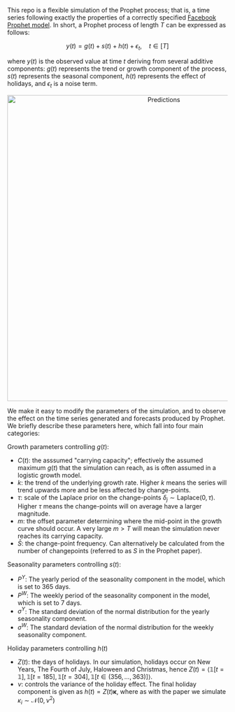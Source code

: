 This repo is a flexible simulation of the Prophet process; that is, a time series following exactly the properties of a correctly specified [Facebook Prophet model](https://facebook.github.io/prophet/). In short, a Prophet process of length $T$ can be expressed as follows:

$$y(t) = g(t) + s(t) + h(t) + \epsilon_t, \quad t \in [T]$$

where $y(t)$ is the observed value at time $t$ deriving from several additive components: $g(t)$ represents the trend or growth component of the process, $s(t)$ represents the seasonal component, $h(t)$ represents the effect of holidays, and $\epsilon_t$ is a noise term. 

<p align="center">
  <img src="https://user-images.githubusercontent.com/55145311/232958164-64ff849f-6480-4420-a749-47ddafceac61.png" alt="Predictions" width="700"/> 
</p>

We make it easy to modify the parameters of the simulation, and to observe the effect on the time series generated and forecasts produced by Prophet. We briefly describe these parameters here, which fall into four main categories:


Growth parameters controlling $g(t)$:
- $C(t)$: the asssumed "carrying capacity"; effectively the assumed maximum $g(t)$ that the simulation can reach, as is often assumed in a logistic growth model.
- $k$: the trend of the underlying growth rate. Higher $k$ means the series will trend upwards more and be less affected by change-points.
- $\tau$: scale of the Laplace prior on the change-points $\delta_j \sim \text{Laplace}(0, \tau)$. Higher $\tau$ means the change-points will on average have a larger magnitude.
- $m$: the offset parameter determining where the mid-point in the growth curve should occur. A very large $m > T$ will mean the simulation never reaches its carrying capacity.
- $\bar{S}$: the change-point frequency. Can alternatively be calculated from the number of changepoints (referred to as $S$ in the Prophet paper).

Seasonality parameters controlling $s(t)$:
- $P^Y$: The yearly period of the seasonality component in the model, which is set to 365 days.
- $P^W$: The weekly period of the seasonality component in the model, which is set to 7 days.
- $\sigma^Y$: The standard deviation of the normal distribution for the yearly seasonality component. 
- $\sigma^W$: The standard deviation of the normal distribution for the weekly seasonality component.

Holiday parameters controlling $h(t)$
- $Z(t)$: the days of holidays. In our simulation, holidays occur on New Years, The Fourth of July, Haloween and Christmas, hence $Z(t) =  \langle\mathbb{1}[t = \mathbb{1}], \mathbb{1}[t = 185], \mathbb{1}[t = 304], \mathbb{1}[t \in (356, ..., 363)]\rangle.$
- $\nu$: controls the variance of the holiday effect. The final holiday component is given as $h(t) = Z(t)\boldsymbol{\kappa}$, where as with the paper we simulate $\kappa_i \sim \mathcal{N}(0, \nu^2)$
